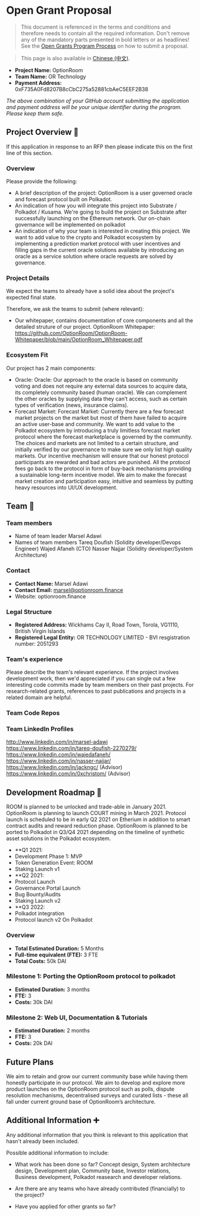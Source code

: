 # Open Grant Proposal

> This document is referenced in the terms and conditions and therefore needs to contain all the required information. Don't remove any of the mandatory parts presented in bold letters or as headlines! See the [Open Grants Program Process](https://github.com/w3f/Open-Grants-Program/blob/master/README_2.md) on how to submit a proposal.

> This page is also available in [Chinese (中文)](./application-template-cn.md).

* **Project Name:** OptionRoom
* **Team Name:** OR Technology
* **Payment Address:** 0xF735A0Fd8207B8cCbC275a52881cbAeC5EEF2B38

*The above combination of your GitHub account submitting the application and payment address will be your unique identifier during the program. Please keep them safe.*

## Project Overview :page_facing_up: 
If this application in response to an RFP then please indicate this on the first line of this section.

### Overview

Please provide the following:
  * A brief description of the project:
  OptionRoom is a user governed oracle and forecast protocol built on Polkadot.
  * An indication of how you will integrate this project into Substrate / Polkadot / Kusama.
  We're going to build the project on Substrate after successfully launching on the Ethereum network. Our on-chain governance will be implemented on polkadot
  * An indication of why your team is interested in creating this project.
We want to add value to the crypto and Polkadot ecosystem by implementing a prediction market protocol with user incentives and filling gaps in the current oracle solutions available by introducing an oracle as a service solution where oracle requests are solved by governance.

### Project Details 
We expect the teams to already have a solid idea about the project's expected final state.

Therefore, we ask the teams to submit (where relevant):
* Our whitepaper, contains documentation of core components and all the detailed struture of our project.
OptionRoom Whitepaper: https://github.com/OptionRoom/OptionRoom-Whitepaper/blob/main/OptionRoom_Whitepaper.pdf

### Ecosystem Fit 
Our project has 2 main components:
* Oracle:
    Oracle: Our approach to the oracle is based on community voting and does not require any external data sources to acquire data, its completely community based (human oracle). We can complement the other oracles by supplying data they can’t access, such as certain types of verification (news, insurance claims).
* Forecast Market:
    Forecast Market: Currently there are a few forecast market projects on the market but most of them have failed to acquire an active user-base and community. We want to add value to the Polkadot ecosystem by introducing a truly limitless forecast market protocol where the forecast marketplace is governed by the community. The choices and markets are not limited to a certain structure, and initially verified by our governance to make sure we only list high quality markets. Our incentive mechanism will ensure that our honest protocol participants are rewarded and bad actors are punished. All the protocol fees go back to the protocol in form of buy-back mechanisms providing a sustainable long-term incentive model. We aim to make the forecast market creation and participation easy, intuitive and seamless by putting heavy resources into UI/UX development.


## Team :busts_in_silhouette:

### Team members
* Name of team leader
Marsel Adawi
* Names of team members	
Tareq Doufish (Solidity developer/Devops Engineer)
Wajed Afaneh (CTO)
Nasser Najjar (Solidity developer/System Architecture)

### Contact
* **Contact Name:** Marsel Adawi
* **Contact Email:** marsel@optionroom.finance
* Website: optionroom.finance

### Legal Structure 
* **Registered Address:** Wickhams Cay II, Road Town, Torola, VG1110, British Virgin Islands
* **Registered Legal Entity:** OR TECHNOLOGY LIMITED - BVI resgistration number: 2051293

### Team's experience
Please describe the team's relevant experience.  If the project involves development work, then we'd appreciated if you can single out a few interesting code commits made by team members on their past projects. For research-related grants, references to past publications and projects in a related domain are helpful.  

### Team Code Repos

### Team LinkedIn Profiles
http://www.linkedin.com/in/marsel-adawi
https://www.linkedin.com/in/tareq-doufish-2270279/
https://www.linkedin.com/in/wajedafaneh/
https://www.linkedin.com/in/nasser-najjar/
https://www.linkedin.com/in/jackngc/ (Advisor)
https://www.linkedin.com/in/0xchristom/ (Advisor)

## Development Roadmap :nut_and_bolt: 

ROOM is planned to be unlocked and trade-able in January 2021. OptionRoom is planning to launch COURT mining in March 2021. Protocol launch is scheduled to be in early Q2 2021 on Etherium in addition to smart contract audits and reward reduction phase. OptionRoom is planned to be ported to Polkadot in Q3/Q4 2021 depending on the timeline of synthetic asset solutions in the Polkadot ecosystem.

* **Q1 2021:
* Development Phase 1: MVP
* Token Generation Event: ROOM
* Staking Launch v1
* **Q2 2021:
* Protocol Launch
* Governance Portal Launch
* Bug Bounty/Audits
* Staking Launch v2
* **Q3 2022:
* Polkadot integration
* Protocol launch v2 On Polkadot

### Overview
* **Total Estimated Duration:** 5 Months
* **Full-time equivalent (FTE):**  3 FTE
* **Total Costs:** 50k DAI

### Milestone 1: Porting the OptionRoom protocol to polkadot
* **Estimated Duration:** 3 months
* **FTE:**  3
* **Costs:** 30k DAI

### Milestone 2: Web UI, Documentation & Tutorials
* **Estimated Duration:** 2 months
* **FTE:**  3
* **Costs:** 20k DAI

## Future Plans
We aim to retain and grow our current community base while having them honestly participate in our protocol. We aim to develop and explore more product launches on the OptionRoom protocol such as polls, dispute resolution mechanisms, decentralised surveys and curated lists - these all fall under current ground base of OptionRoom’s architecture.

## Additional Information :heavy_plus_sign: 
Any additional information that you think is relevant to this application that hasn't already been included.

Possible additional information to include:
* What work has been done so far?
Concept design, System architecture design, Development plan, Community base, Investor relations, Business development, Polkadot reasearch and developer relations.
* Are there are any teams who have already contributed (financially) to the project?

* Have you applied for other grants so far?
